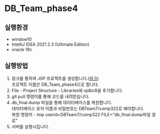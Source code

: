 # DB_Team_phase4

## 실행환경
- window10
- IntelliJ IDEA 2021.2.3 (Ultimate Edition)
- oracle 19c

## 실행방법
1. 링크를 통하여 JSP 프로젝트를 생성합니다.([링크](https://velog.io/@ruddms936/IntelliJ%EB%A1%9C-JSP-%ED%94%84%EB%A1%9C%EC%A0%9D%ED%8A%B8-%EC%83%9D%EC%84%B1))  
프로젝트 이름은 DB_Team_phase4으로 합니다.
2. File - Project Structure - Libraries에 ojdbc8을 추가합니다.
3. git pull 명령어를 통해 코드를 내려받습니다.
4. db_final.dump 파일을 통해 데이터베이스를 복원합니다.  
데이터베이스 유저 이름과 비밀번호는 DBTeam7/comp322로 해야합니다.  
복원 명령어 - imp userid=DBTeam7/comp322 FILE="db_final.dump파일 경로"
5. 서버를 실행시킵니다.
